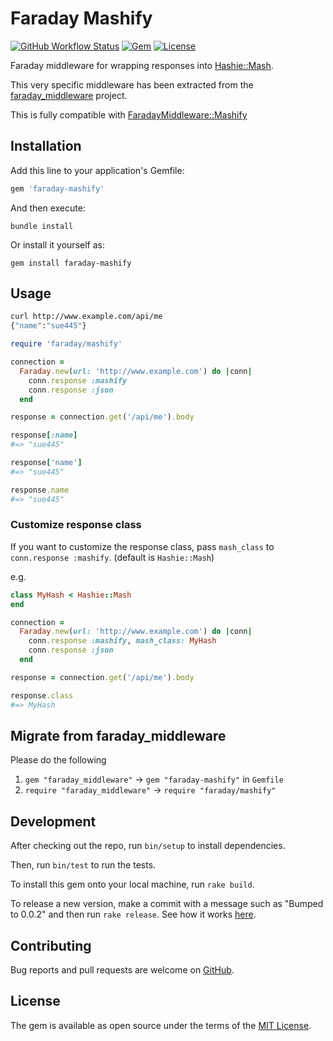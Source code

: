 # Faraday Mashify

[![GitHub Workflow Status](https://img.shields.io/github/workflow/status/sue445/faraday-mashify/CI)](https://github.com/sue445/faraday-mashify/actions?query=branch%3Amain)
[![Gem](https://img.shields.io/gem/v/faraday-mashify.svg?style=flat-square)](https://rubygems.org/gems/faraday-mashify)
[![License](https://img.shields.io/github/license/sue445/faraday-mashify.svg?style=flat-square)](LICENSE.md)

Faraday middleware for wrapping responses into [Hashie::Mash](https://github.com/hashie/hashie#mash).

This very specific middleware has been extracted from the [faraday_middleware](https://github.com/lostisland/faraday_middleware) project.

This is fully compatible with [FaradayMiddleware::Mashify](https://github.com/lostisland/faraday_middleware/blob/main/lib/faraday_middleware/response/mashify.rb)

## Installation

Add this line to your application's Gemfile:

```ruby
gem 'faraday-mashify'
```

And then execute:

```shell
bundle install
```

Or install it yourself as:

```shell
gem install faraday-mashify
```

## Usage
```bash
curl http://www.example.com/api/me
{"name":"sue445"}
```

```ruby
require 'faraday/mashify'

connection =
  Faraday.new(url: 'http://www.example.com') do |conn|
    conn.response :mashify
    conn.response :json
  end

response = connection.get('/api/me').body

response[:name]
#=> "sue445"

response['name']
#=> "sue445"

response.name
#=> "sue445"
```

### Customize response class
If you want to customize the response class, pass `mash_class` to `conn.response :mashify`. (default is `Hashie::Mash`)

e.g.

```ruby
class MyHash < Hashie::Mash
end

connection =
  Faraday.new(url: 'http://www.example.com') do |conn|
    conn.response :mashify, mash_class: MyHash
    conn.response :json
  end

response = connection.get('/api/me').body

response.class
#=> MyHash
```

## Migrate from faraday_middleware
Please do the following

1. `gem "faraday_middleware"` -> `gem "faraday-mashify"` in `Gemfile`
2. `require "faraday_middleware"` -> `require "faraday/mashify"`

## Development

After checking out the repo, run `bin/setup` to install dependencies.

Then, run `bin/test` to run the tests.

To install this gem onto your local machine, run `rake build`.

To release a new version, make a commit with a message such as "Bumped to 0.0.2" and then run `rake release`.
See how it works [here](https://bundler.io/guides/creating_gem.html#releasing-the-gem).

## Contributing

Bug reports and pull requests are welcome on [GitHub](https://github.com/sue445/faraday-mashify).

## License

The gem is available as open source under the terms of the [MIT License](https://opensource.org/licenses/MIT).
